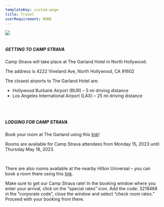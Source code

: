 ```yaml
---
templateKey: custom-page
title: Travel
userRequirement: NONE
---
```

![](/img/cs23-fnv-navpage-header-v3.png)

##### <br>GETTING TO CAMP STRAVA 



Camp Strava will take place at The Garland Hotel in North Hollywood. 

The address is 4222 Vineland Ave, North Hollywood, CA 91602



The closest airports to The Garland Hotel are: 

* Hollywood Burbank Airport (BUR) – 5 mi driving distance
* Los Angeles International Airport (LAX) – 25 mi driving distance

<BR>

##### <br>LODGING FOR CAMP STRAVA



Book your room at The Garland using this [link](https://res.windsurfercrs.com/ibe/details.aspx?propertyid=13971&checkin=05/16/2023&group=STRAVA2023&lang=en-us)!  

Rooms are available for Camp Strava attendees from Monday 15, 2023 until Thursday May 18, 2023. 

<br>

There are also rooms available at the nearby Hilton Universal – you can book a room there using this [link](http://www.hiltonuniversal.com/). 

Make sure to get our Camp Strava rate! In the booking window where you enter your arrival, click on the “special rates” icon. Add the code: 3218468 in the “corporate code”, close the window and select “check room rates.” Proceed with your booking from there.